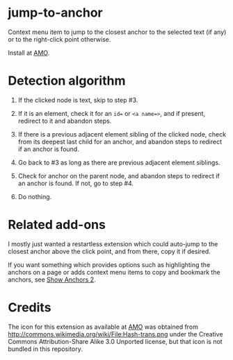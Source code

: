 # jump-to-anchor

Context menu item to jump to the closest anchor to the selected text (if any)
or to the right-click point otherwise.

Install at [AMO](https://addons.mozilla.org/en-US/firefox/addon/jump-to-anchor/).

# Detection algorithm

1.  If the clicked node is text, skip to step #3.

1.  If it is an element, check it for an `id=` or `<a name=>`,
    and if present, redirect to it and abandon steps.

1.  If there is a previous adjacent element sibling of the
    clicked node, check from its deepest last child for an
    anchor, and abandon steps to redirect if an anchor is found.

1.  Go back to #3 as long as there are previous adjacent element siblings.

1.  Check for anchor on the parent node, and abandon steps
      to redirect if an anchor is found. If not, go to step #4.

1.  Do nothing.

# Related add-ons

I mostly just wanted a restartless extension which could auto-jump to the
closest anchor above the click point, and from there, copy it if desired.

If you want something which provides options such as highlighting the anchors
on a page or adds context menu items to copy and bookmark the anchors, see
[Show Anchors 2](https://addons.mozilla.org/en-US/firefox/addon/show-anchors-2/).

# Credits

The icon for this extension as available at
[AMO](https://addons.mozilla.org/en-US/firefox/addon/jump-to-anchor/)
was obtained from <http://commons.wikimedia.org/wiki/File:Hash-trans.png>
under the Creative Commons Attribution-Share Alike 3.0 Unported license,
but that icon is not bundled in this repository.
